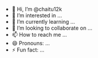 - 👋 Hi, I’m @chaitu12k
- 👀 I’m interested in ...
- 🌱 I’m currently learning ...
- 💞️ I’m looking to collaborate on ...
- 📫 How to reach me ...
- 😄 Pronouns: ...
- ⚡ Fun fact: ...

<!---
chaitu12k/chaitu12k is a ✨ special ✨ repository because its `README.md` (this file) appears on your GitHub profile.
You can click the Preview link to take a look at your changes.
--->

